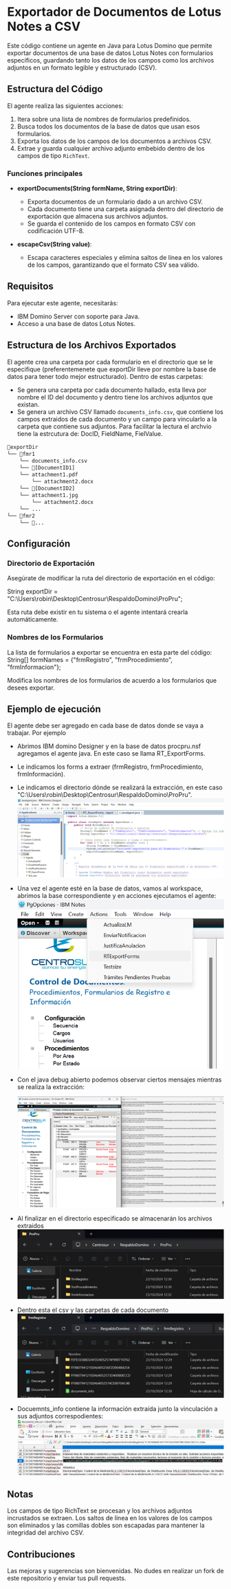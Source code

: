 # Exportador de Documentos de Lotus Notes a CSV

Este código contiene un agente en Java para Lotus Domino que permite exportar documentos de una base de datos Lotus Notes con formularios específicos, guardando tanto los datos de los campos como los archivos adjuntos en un formato legible y estructurado (CSV).

## Estructura del Código

El agente realiza las siguientes acciones:

1. Itera sobre una lista de nombres de formularios predefinidos.
2. Busca todos los documentos de la base de datos que usan esos formularios.
3. Exporta los datos de los campos de los documentos a archivos CSV.
4. Extrae y guarda cualquier archivo adjunto embebido dentro de los campos de tipo `RichText`.

### Funciones principales

- **exportDocuments(String formName, String exportDir)**:

  - Exporta documentos de un formulario dado a un archivo CSV.
  - Cada documento tiene una carpeta asignada dentro del directorio de exportación que almacena sus archivos adjuntos.
  - Se guarda el contenido de los campos en formato CSV con codificación UTF-8.
- **escapeCsv(String value)**:

  - Escapa caracteres especiales y elimina saltos de línea en los valores de los campos, garantizando que el formato CSV sea válido.

## Requisitos

Para ejecutar este agente, necesitarás:

- IBM Domino Server con soporte para Java.
- Acceso a una base de datos Lotus Notes.

## Estructura de los Archivos Exportados

El agente crea una carpeta por cada formulario en el directorio que se le especifique (preferentemenete que exportDir lleve por nombre la base de datos para tener todo mejor estructurado). Dentro de estas carpetas:

- Se genera una carpeta por cada documento hallado, esta lleva por nombre el ID del documento y dentro tiene los archivos adjuntos que existan.
- Se genera un archivo CSV llamado `documents_info.csv`, que contiene los campos extraidos de cada documento y un campo para vincularlo a la carpeta que contiene sus adjuntos. Para facilitar la lectura el archvio tiene la estrcutura de: DocID, FieldName, FielValue.

```
📁exportDir
└── 📁fmr1
    └── documents_info.csv
    └── 📁[DocumentID1]
	└── attachment1.pdf
    	└── attachment2.docx
    └── 📁[DocumentID2]
	└── attachment1.jpg
    	└── attachment2.docx
    └── ...
└── 📁fmr2
    └── 📁...
```

## Configuración

### Directorio de Exportación

Asegúrate de modificar la ruta del directorio de exportación en el código:

String exportDir = "C:\\Users\\robin\\Desktop\\Centrosur\\RespaldoDomino\\ProPru";

Esta ruta debe existir en tu sistema o el agente intentará crearla automáticamente.

### Nombres de los Formularios

La lista de formularios a exportar se encuentra en esta parte del código:
String[] formNames = {"frmRegistro", "frmProcedimiento", "frmInformacion"};

Modifica los nombres de los formularios de acuerdo a los formularios que desees exportar.

## Ejemplo de ejecución

El agente debe ser agregado en cada base de  datos donde se vaya a trabajar.  Por ejemplo

* Abrimos IBM domino Designer y en la base de datos procpru.nsf agregamos el agente java. En este caso se llama RT_ExportForms.
* Le indicamos los forms a extraer (frmRegistro, frmProcedimiento, frmInformación).
* Le indicamos el directorio dónde se realizará la extracción, en este caso "C:\Users\robin\Desktop\Centrosur\RespaldoDomino\ProPru".![1729703866883](../Resources/images/java_agent//1729703866883.png)
* Una vez el agente esté en la base de datos, vamos al workspace, abrimos la base correspondiente y en acciones ejecutamos el agente:![1729704478877](../Resources/images/java_agent//1729704478877.png)
* Con el java debug abierto podemos observar ciertos mensajes mientras se realiza la extracción:

  ![1729704720450](../Resources/images/java_agent//1729704720450.png)
* Al finalizar en el directorio especificado se almacenarán los archivos extraidos ![1729704894338](../Resources/images/java_agent//1729704894338.png)


* Dentro esta el csv y las carpetas de cada documento ![1729704934370](../Resources/images/java_agent//1729704934370.png)
* Docuemnts_info contiene la información extraída junto la vinculación a sus adjuntos correspodientes:![1729705169506](../Resources/images/java_agent//1729705169506.png)

## Notas

Los campos de tipo RichText se procesan y los archivos adjuntos incrustados se extraen.
Los saltos de línea en los valores de los campos son eliminados y las comillas dobles son escapadas para mantener la integridad del archivo CSV.

## Contribuciones

Las mejoras y sugerencias son bienvenidas. No dudes en realizar un fork de este repositorio y enviar tus pull requests.
